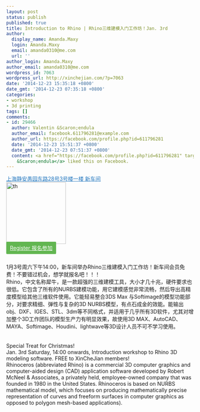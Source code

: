 ```yaml
---
layout: post
status: publish
published: true
title: Introduction to Rhino | Rhino三维建模入门工作坊！Jan. 3rd
author:
  display_name: Amanda.Maxy
  login: Amanda.Maxy
  email: amanda0310@me.com
  url: ''
author_login: Amanda.Maxy
author_email: amanda0310@me.com
wordpress_id: 7063
wordpress_url: http://xinchejian.com/?p=7063
date: '2014-12-23 15:35:18 +0800'
date_gmt: '2014-12-23 07:35:18 +0800'
categories:
- workshop
- 3d printing
tags: []
comments:
- id: 29466
  author: Valentin &Scaron;endula
  author_email: facebook.611796281@example.com
  author_url: https://facebook.com/profile.php?id=611796281
  date: '2014-12-23 15:51:37 +0800'
  date_gmt: '2014-12-23 07:51:37 +0800'
  content: <a href="https://facebook.com/profile.php?id=611796281" target="_blank">Valentin
    &Scaron;endula</a> liked this on Facebook.
---
```

<p><a style="color: #2578bf;" href="http://xinchejian.huodongxing.com/event/map/5244063275800" target="_blank">上海静安愚园东路28号3号楼一楼 新车间</a><br />
<a href="http://xinchejian.com/wp-content/uploads/2014/12/th.jpg"><img src="http://xinchejian.com/wp-content/uploads/2014/12/th.jpg" alt="th" width="160" height="166" class="aligncenter size-full wp-image-7064" /></a><br />
<a style="background-color:#62b651;color:white;border-radius:2px;cursor:pointer;font-size:14px;padding:8px 10px;" href="http://www.huodongxing.com/event/3261740690500" target="_blank" title="立即报名">Register 报名参加</a></p>
<p><!--:zh--><br />
1月3号周六下午14:00，新车间举办Rhino三维建模入门工作坊！新车间会员免费！不要错过机会，想学就报名吧！！！<br />
Rhino，中文名称犀牛，是一款超强的三维建模工具，大小才几十兆，硬件要求也很低。它包含了所有的NURBS建模功能，用它建模感觉非常流畅，然后导出高精度模型给其他三维软件使用。它能轻易整合3DS Max 与Softimage的模型功能部分，对要求精细、弹性与复杂的3D NURBS模型，有点石成金的效能。能输出obj、DXF、IGES、STL、3dm等不同格式，并适用于几乎所有3D软件，尤其对增加整个3D工作团队的模型生产力有明显效果，故使用3D MAX、AutoCAD、MAYA、Softimage、Houdini、lightwave等3D设计人员不可不学习使用。<br />
<!--:--><br />
<!--:en--><br />
Special Treat for Christmas!<br />
Jan. 3rd Saturday, 14:00 onwards, Introduction workshop to Rhino 3D modeling software. FREE to XinCheJian members!<br />
Rhinoceros (abbreviated Rhino) is a commercial 3D computer graphics and computer-aided design (CAD) application software developed by Robert McNeel & Associates, a privately held, employee-owned company that was founded in 1980 in the United States. Rhinoceros is based on NURBS mathematical model, which focuses on producing mathematically precise representation of curves and freeform surfaces in computer graphics as opposed to polygon mesh-based applications).<br />
<!--:--></p>
